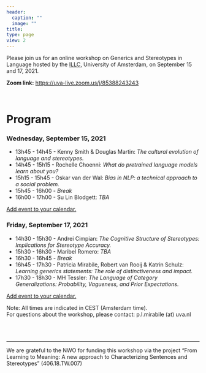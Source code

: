 ```yaml
---
header:
  caption: ""
  image: ""
title: 
type: page
view: 2
---
```


Please join us for an online workshop on Generics and Stereotypes in Language hosted by the [ILLC](https://www.illc.uva.nl/), University of Amsterdam, on September 15 and 17, 2021. 

**Zoom link:** https://uva-live.zoom.us/j/85388243243


<br />  


# Program

### Wednesday, September 15, 2021 


- 13h45 - 14h45 - Kenny Smith \& Douglas Martin: *The cultural evolution of language and stereotypes.*
- 14h45 - 15h15 - Rochelle Choenni: *What do pretrained language models learn about you?*
- 15h15 - 15h45 - Oskar van der Wal: *Bias in NLP: a technical approach to a social problem.*
- 15h45 - 16h00 - *Break*
- 16h00 - 17h00 - Su Lin Blodgett: *TBA*

[Add event to your calendar.](https://calendar.google.com/event?action=TEMPLATE&tmeid=MWFlZmE3NHBuczd0Z2liN2FkNHI1NjJkdGogbWlyYWJpbGUucGF0cmljaWFAbQ&tmsrc=mirabile.patricia%40gmail.com)

### Friday, September 17,  2021

- 14h30 - 15h30 - Andrei Cimpian: *The Cognitive Structure of Stereotypes: Implications for Stereotype Accuracy.*
- 15h30 - 16h30 - Maribel Romero: *TBA*
- 16h30 - 16h45 - *Break*
- 16h45 - 17h30 - Patricia Mirabile, Robert van Rooij \& Katrin Schulz: *Learning generics statements: The role of distinctiveness and impact.*
- 17h30 - 18h30 - MH Tessler: *The Language of Category Generalizations: Probability, Vagueness, and Prior Expectations.*

[Add event to your calendar.](https://calendar.google.com/event?action=TEMPLATE&tmeid=NzBpbmgxYWdybzUzMDYxcmE0aGc0Y2Voc2cgbWlyYWJpbGUucGF0cmljaWFAbQ&tmsrc=mirabile.patricia%40gmail.com)


Note: All times are indicated in CEST (Amsterdam time).  
For questions about the workshop, please contact: p.l.mirabile (at) uva.nl

<br />  
<br />  

---  

We are grateful to the NWO for funding this workshop via the project “From Learning to Meaning: A new approach to Characterizing Sentences and Stereotypes” (406.18.TW.007)


